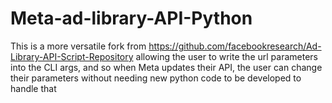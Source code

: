 # Meta-ad-library-API-Python
This is a more versatile fork from https://github.com/facebookresearch/Ad-Library-API-Script-Repository allowing the user to write the url parameters into the CLI args, and so when Meta updates their API, the user can change their parameters without needing new python code to be developed to handle that
